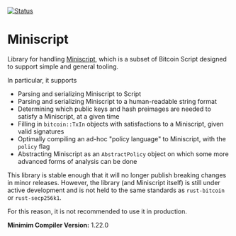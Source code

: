 [![Status](https://travis-ci.org/apoelstra/rust-miniscript.png?branch=master)](https://travis-ci.org/apoelstra/rust-miniscript)

# Miniscript

Library for handling [Miniscript](http://bitcoin.sipa.be/miniscript/miniscript.html),
which is a subset of Bitcoin Script designed to support simple and general tooling.

In particular, it supports

* Parsing and serializing Miniscript to Script
* Parsing and serializing Miniscript to a human-readable string format
* Determining which public keys and hash preimages are needed to satisfy a Miniscript, at a given time
* Filling in `bitcoin::TxIn` objects with satisfactions to a Miniscript, given valid signatures
* Optimally compiling an ad-hoc "policy language" to Miniscript, with the `policy` flag
* Abstracting Miniscript as an `AbstractPolicy` object on which some more advanced forms of analysis can be done

This library is stable enough that it will no longer publish breaking changes
in minor releases. However, the library (and Miniscript itself) is still under
active development and is not held to the same standards as `rust-bitcoin` or
`rust-secp256k1`.

For this reason, it is not recommended to use it in production.

**Minimim Compiler Version:** 1.22.0

